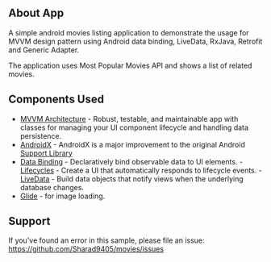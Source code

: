 
About App
---------------
A simple android movies listing application to demonstrate the usage for MVVM design pattern using Android data binding, LiveData, RxJava, Retrofit and Generic Adapter.

The application uses Most Popular Movies API and shows a list of related movies.

**Components Used**
---------------
* <a href="https://developer.android.com/jetpack/arch/" rel="nofollow">MVVM Architecture</a> - Robust, testable, and maintainable app with classes for managing your UI component lifecycle and handling data persistence.
* <a href="https://developer.android.com/jetpack/androidx" rel="nofollow">AndroidX</a> - AndroidX is a major improvement to the original Android <a href="https://developer.android.com/topic/libraries/support-library/index" rel="nofollow">Support Library</a>
* <a href="https://developer.android.com/topic/libraries/data-binding/" rel="nofollow">Data Binding</a> - Declaratively bind observable data to UI elements. - <a href="https://developer.android.com/topic/libraries/architecture/lifecycle" rel="nofollow">Lifecycles</a> - Create a UI that automatically responds to lifecycle events. - <a href="https://developer.android.com/topic/libraries/architecture/livedata" rel="nofollow">LiveData</a> - Build data objects that notify views when the underlying database changes.
* <a href="https://bumptech.github.io/glide/" rel="nofollow">Glide</a> - for image loading.

**Support**
---------------
If you've found an error in this sample, please file an issue: https://github.com/Sharad9405/movies/issues
